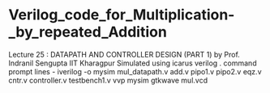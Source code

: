 # Verilog_code_for_Multiplication-_by_repeated_Addition
Lecture 25 : DATAPATH AND CONTROLLER DESIGN (PART 1) by Prof. Indranil Sengupta IIT Kharagpur 
Simulated using icarus verilog . 
command prompt lines -
 iverilog -o mysim mul_datapath.v add.v pipo1.v pipo2.v eqz.v cntr.v controller.v testbench1.v
 vvp mysim
 gtkwave mul.vcd
